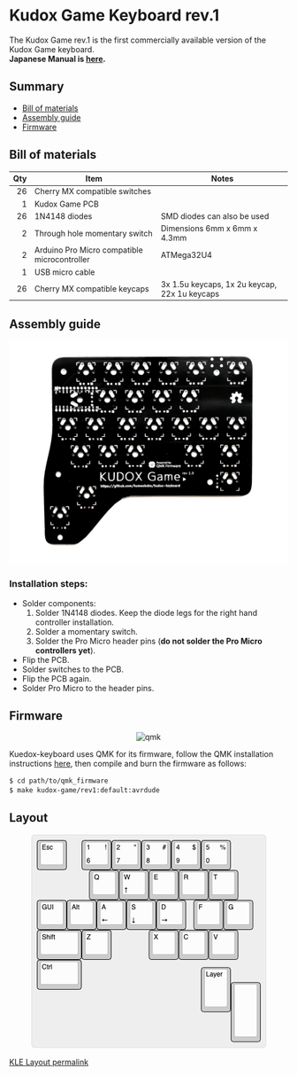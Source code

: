 # Kudox Game Keyboard rev.1

The Kudox Game rev.1 is the first commercially available version of the Kudox Game keyboard.  
**Japanese Manual is [here](README.ja.md).**

## Summary

  - [Bill of materials](#bill-of-materials)
  - [Assembly guide](#assembly-guide)
  - [Firmware](#firmware)

## Bill of materials

| Qty | Item                                          | Notes                                               |
|----:|-----------------------------------------------|-----------------------------------------------------|
|  26 | Cherry MX compatible switches                 |                                                     |
|   1 | Kudox Game PCB                                    | |
|  26 | 1N4148 diodes                                 | SMD diodes can also be used                         |
|   2 | Through hole momentary switch                 | Dimensions 6mm x 6mm x 4.3mm                        |
|   2 | Arduino Pro Micro compatible microcontroller  | ATMega32U4 |
|   1 | USB micro cable                               |                                                     |
|  26 | Cherry MX compatible keycaps                  | 3x 1.5u keycaps, 1x 2u keycap, 22x 1u keycaps  |


## Assembly guide

<p align="center">
<img src="../img/kudox-game-pcb.jpg" alt="Redox Game PCB" width="600"/>
</p>

### Installation steps:

- Solder components:
  1. Solder 1N4148 diodes. Keep the diode legs for the right hand controller installation.
  2. Solder a momentary switch.
  3. Solder the Pro Micro header pins (**do not solder the Pro Micro controllers yet**).
- Flip the PCB.
- Solder switches to the PCB.
- Flip the PCB again.
- Solder Pro Micro to the header pins.


## Firmware

<p align="center">
<img src="../img/qmk-badge-dark.png" alt="qmk" width="200"/>
</p>

Kuedox-keyboard uses QMK for its firmware, follow the QMK installation instructions [here](hthttps://docs.qmk.fm/#/newbs_getting_started), then compile and burn the firmware as follows:

```sh
$ cd path/to/qmk_firmware
$ make kudox-game/rev1:default:avrdude
```


## Layout

<p align="center">
<img src="../img/kudox-game-layout.png" alt="Kudox rev1.0 layout"/>
</p>

[KLE Layout permalink](http://www.keyboard-layout-editor.com/##@_name=Kudox%20Game%20keyboard&author=Kumao%20Kobo%20(https%2F:%2F%2F%2F%2Fgithub.com%2F%2Fkumaokobo)%3B&@_x:-9.5&w:14&h:5&d:true%3B&=4%0A%0A$&_x:-4.5%3B&=Esc&_x:0.5%3B&=1%0A6%0A!&=2%0A7%0A%22&=3%0A8%0A%23&=4%0A9%0A$&=5%0A0%0A%25%3B&@_x:1.75%3B&=Q&=W%0A%E2%86%91&=E&=R&=T%3B&@=GUI&=Alt&=A%0A%E2%86%90&=S%0A%E2%86%93&=D%0A%E2%86%92&_x:0.25%3B&=F&=G%3B&@_w:1.5%3B&=Shift&=Z&_x:1.25%3B&=X&=C&=V%3B&@_w:1.5%3B&=Ctrl%3B&@_y:-0.75&x:5.5&h:1.5%3B&=Layer%3B&@_y:-0.5&x:6.5&a:7&h:2%3B&=)
